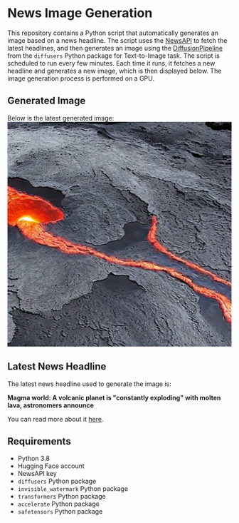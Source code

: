 # News Image Generation
This repository contains a Python script that automatically generates an image based on a news headline. The script uses the [NewsAPI](https://newsapi.org/) to fetch the latest headlines, and then generates an image using the [DiffusionPipeline](https://github.com/huggingface/diffusers) from the `diffusers` Python package for Text-to-Image task.
The script is scheduled to run every few minutes. Each time it runs, it fetches a new headline and generates a new image, which is then displayed below. The image generation process is performed on a GPU.

## Generated Image
Below is the latest generated image:
![Generated Image](image.png)

## Latest News Headline
The latest news headline used to generate the image is:

**Magma world: A volcanic planet is "constantly exploding" with molten lava, astronomers announce**

You can read more about it [here](https://news.google.com/rss/articles/CBMifWh0dHBzOi8vd3d3LnNhbG9uLmNvbS8yMDI0LzA1LzE0L21hZ21hLXdvcmxkLWEtdm9sY2FuaWMtcGxhbmV0LWlzLWNvbnN0YW50bHktZXhwbG9kaW5nLXdpdGgtbW9sdGVuLWxhdmEtYXN0cm9ub21lcnMtYW5ub3VuY2Uv0gEA?oc=5).

## Requirements
- Python 3.8
- Hugging Face account
- NewsAPI key
- `diffusers` Python package
- `invisible_watermark` Python package
- `transformers` Python package
- `accelerate` Python package
- `safetensors` Python package
